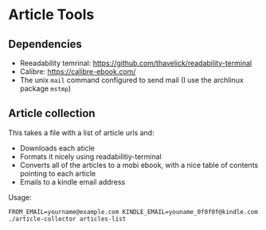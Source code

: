# Article Tools

## Dependencies

* Reeadability temrinal: https://github.com/thavelick/readability-terminal
* Calibre: https://calibre-ebook.com/
* The unix `mail` command configured to send mail (I use the archlinux package `mstmp`)
## Article collection

This takes a file with a list of article urls and:
 * Downloads each aticle
 * Formats it nicely using readabilitiy-terminal
 * Converts all of the articles to a mobi ebook, with a nice table of contents 
   pointing to each article
 * Emails to a kindle email address 


Usage:

```
FROM_EMAIL=yourname@example.com KINDLE_EMAIL=youname_0f0f0f@kindle.com ./article-collector articles-list
```

